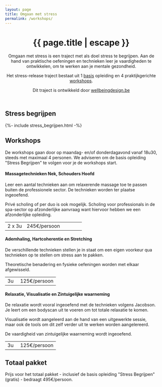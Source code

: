```yaml
---
layout: page
title: Omgaan met stress
permalink: /workshops/
---
```


<style>
  table.prijsinfo tr td:first-child {
    width:  25%;
  }
</style>

<header class="post-header">
  <h1 class="post-title">{{ page.title | escape }}</h1>

  <p>
    Omgaan met stress is een traject met als doel stress te begrijpen.
    Aan de hand van praktische oefeningen en technieken leer je vaardigheden te
    ontwikkelen, om te werken aan je mentale gezondheid.
  </p>
  <p>
    Het stress-release traject bestaat uit 1 <a href="#basis">basis</a> opleiding en 4 praktijkgerichte <a href="#workshops">workshops</a>.
  </p>
  <p>
    Dit traject is ontwikkeld door <a href="https://wellbeingdesign.be/">wellbeingdesign.be</a>
  </p>
</header>


## Stress begrijpen
<a name="basis"></a>
{%- include stress_begrijpen.html -%}

## Workshops

<a name="workshops"></a>

De workshops gaan door op maandag- en/of donderdagavond vanaf 18u30, steeds
met maximaal 4 personen. We adviseren om de basis opleiding "Stress Begrijpen"
te volgen voor je de workshops start.

#### Massagetechnieken Nek, Schouders Hoofd

<a name="massage"></a>

Leer een aantal technieken aan om relaxerende massage toe te passen
buiten de professionele sector. De technieken worden ter plaatse ingeoefend.

Privé scholing of per duo is ook mogelijk. Scholing voor professionals in
de spa-sector op afzonderlijke aanvraag want hiervoor hebben we een afzonderlijke opleiding.

<table class="prijsinfo">
  <tr>
    <td class="align-left">2 x 3u</td>
    <td class="align-right">245€/persoon</td>
  </tr>
</table>

#### Ademhaling, Hartcoherentie en Stretching

<a name="Ademhaling"></a>

De verschillende technieken stellen je in staat om een eigen voorkeur
qua technieken op te stellen om stress aan te pakken.

Theoretische benadering en fysieke oefeningen worden met elkaar afgewisseld.

<table class="prijsinfo">
  <tr>
    <td class="align-left">3u</td>
    <td class="align-right">125€/persoon</td>
  </tr>
</table>

#### Relaxatie, Visualisatie en Zintuigelijke waarneming

<a name="relaxatie"></a>

De relaxatie wordt vooral ingeoefend met de technieken volgens
Jacobson. Je leert om een bodyscan uit te voeren om tot totale relaxatie
te komen.

Visualisatie wordt aangeleerd aan de hand van een uitgewerkte sessie,
maar ook de tools om dit zelf verder uit te werken worden aangelereerd.

De vaardigheid van zintuigelijke waarneming wordt ingeoefend.

<table class="prijsinfo">
  <tr>
    <td class="align-left">3u</td>
    <td class="align-right">125€/persoon</td>
  </tr>
</table>


## Totaal pakket

Prijs voor het totaal pakket - inclusief de basis opleiding "Stress Begrijpen" (gratis) - bedraagt 495€/persoon.

